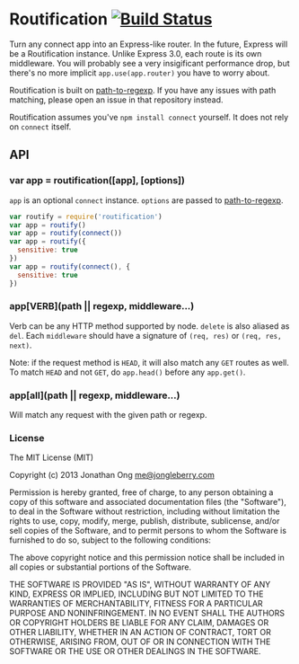 # Routification [![Build Status](https://travis-ci.org/expressjs/routification.png)](https://travis-ci.org/expressjs/routification)

Turn any connect app into an Express-like router.
In the future, Express will be a Routification instance.
Unlike Express 3.0, each route is its own middleware.
You will probably see a very insigificant performance drop,
but there's no more implicit `app.use(app.router)` you have to worry about.

Routification is built on [path-to-regexp](https://github.com/component/path-to-regexp).
If you have any issues with path matching,
please open an issue in that repository instead.

Routification assumes you've `npm install connect` yourself.
It does not rely on `connect` itself.

## API

### var app = routification([app], [options])

`app` is an optional `connect` instance.
`options` are passed to [path-to-regexp](https://github.com/component/path-to-regexp#pathtoregexppath-keys-options).

```js
var routify = require('routification')
var app = routify()
var app = routify(connect())
var app = routify({
  sensitive: true
})
var app = routify(connect(), {
  sensitive: true
})
```

### app[VERB](path || regexp, middleware...)

Verb can be any HTTP method supported by node.
`delete` is also aliased as `del`.
Each `middleware` should have a signature of `(req, res)` or `(req, res, next)`.

Note: if the request method is `HEAD`,
it will also match any `GET` routes as well.
To match `HEAD` and not `GET`,
do `app.head()` before any `app.get()`.

### app[all](path || regexp, middleware...)

Will match any request with the given path or regexp.

### License

The MIT License (MIT)

Copyright (c) 2013 Jonathan Ong me@jongleberry.com

Permission is hereby granted, free of charge, to any person obtaining a copy
of this software and associated documentation files (the "Software"), to deal
in the Software without restriction, including without limitation the rights
to use, copy, modify, merge, publish, distribute, sublicense, and/or sell
copies of the Software, and to permit persons to whom the Software is
furnished to do so, subject to the following conditions:

The above copyright notice and this permission notice shall be included in
all copies or substantial portions of the Software.

THE SOFTWARE IS PROVIDED "AS IS", WITHOUT WARRANTY OF ANY KIND, EXPRESS OR
IMPLIED, INCLUDING BUT NOT LIMITED TO THE WARRANTIES OF MERCHANTABILITY,
FITNESS FOR A PARTICULAR PURPOSE AND NONINFRINGEMENT. IN NO EVENT SHALL THE
AUTHORS OR COPYRIGHT HOLDERS BE LIABLE FOR ANY CLAIM, DAMAGES OR OTHER
LIABILITY, WHETHER IN AN ACTION OF CONTRACT, TORT OR OTHERWISE, ARISING FROM,
OUT OF OR IN CONNECTION WITH THE SOFTWARE OR THE USE OR OTHER DEALINGS IN
THE SOFTWARE.
